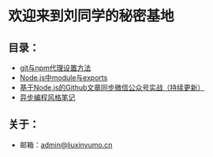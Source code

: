 # 欢迎来到刘同学的秘密基地

## 目录：

- [git与npm代理设置方法](proxy)
- [Node.js中module与exports](moduleandexports)
- [基于Node.js的Github文章同步微信公众号实战（持续更新）](page2mp)
- [异步编程风格笔记](async)



## 关于：

- 邮箱：[admin@liuxinyumo.cn](admin@liuxinyumo.cn)

